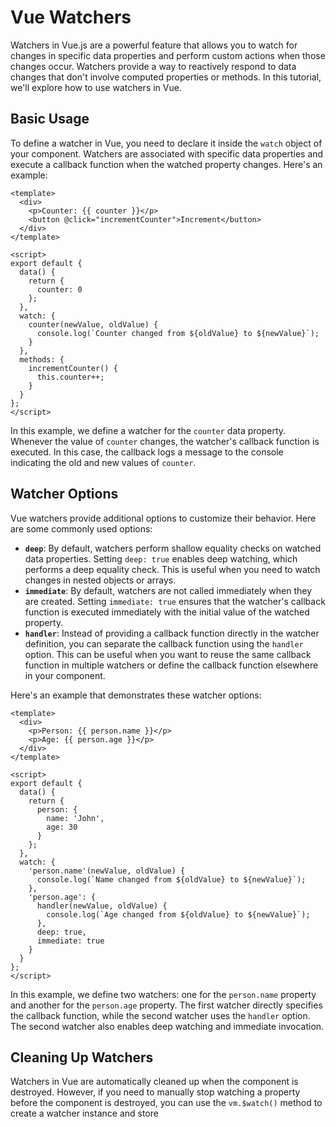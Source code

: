 # Vue Watchers

Watchers in Vue.js are a powerful feature that allows you to watch for changes in specific data properties and perform custom actions when those changes occur. Watchers provide a way to reactively respond to data changes that don't involve computed properties or methods. In this tutorial, we'll explore how to use watchers in Vue.

## Basic Usage

To define a watcher in Vue, you need to declare it inside the `watch` object of your component. Watchers are associated with specific data properties and execute a callback function when the watched property changes. Here's an example:

```vue
<template>
  <div>
    <p>Counter: {{ counter }}</p>
    <button @click="incrementCounter">Increment</button>
  </div>
</template>

<script>
export default {
  data() {
    return {
      counter: 0
    };
  },
  watch: {
    counter(newValue, oldValue) {
      console.log(`Counter changed from ${oldValue} to ${newValue}`);
    }
  },
  methods: {
    incrementCounter() {
      this.counter++;
    }
  }
};
</script>
```

In this example, we define a watcher for the `counter` data property. Whenever the value of `counter` changes, the watcher's callback function is executed. In this case, the callback logs a message to the console indicating the old and new values of `counter`.

## Watcher Options

Vue watchers provide additional options to customize their behavior. Here are some commonly used options:

- **`deep`**: By default, watchers perform shallow equality checks on watched data properties. Setting `deep: true` enables deep watching, which performs a deep equality check. This is useful when you need to watch changes in nested objects or arrays.
- **`immediate`**: By default, watchers are not called immediately when they are created. Setting `immediate: true` ensures that the watcher's callback function is executed immediately with the initial value of the watched property.
- **`handler`**: Instead of providing a callback function directly in the watcher definition, you can separate the callback function using the `handler` option. This can be useful when you want to reuse the same callback function in multiple watchers or define the callback function elsewhere in your component.

Here's an example that demonstrates these watcher options:

```vue
<template>
  <div>
    <p>Person: {{ person.name }}</p>
    <p>Age: {{ person.age }}</p>
  </div>
</template>

<script>
export default {
  data() {
    return {
      person: {
        name: 'John',
        age: 30
      }
    };
  },
  watch: {
    'person.name'(newValue, oldValue) {
      console.log(`Name changed from ${oldValue} to ${newValue}`);
    },
    'person.age': {
      handler(newValue, oldValue) {
        console.log(`Age changed from ${oldValue} to ${newValue}`);
      },
      deep: true,
      immediate: true
    }
  }
};
</script>
```

In this example, we define two watchers: one for the `person.name` property and another for the `person.age` property. The first watcher directly specifies the callback function, while the second watcher uses the `handler` option. The second watcher also enables deep watching and immediate invocation.

## Cleaning Up Watchers

Watchers in Vue are automatically cleaned up when the component is destroyed. However, if you need to manually stop watching a property before the component is destroyed, you can use the `vm.$watch()` method to create a watcher instance and store
